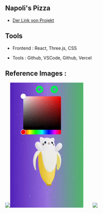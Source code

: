 ## Napoli's Pizza

* [Der Link von Projekt](https://3-d-avatar-semihbeyzade.vercel.app/)


## Tools

- Frontend : React, Three.js, CSS

- Tools : Github, VSCode, Github, Vercel 

## Reference Images :

<img src="public/img/video1.gif" height="400" /><img src="public/img/video2.gif" style="margin-right: 30px" height="400" /><img src="public/img/video3.gif" height="400" />


